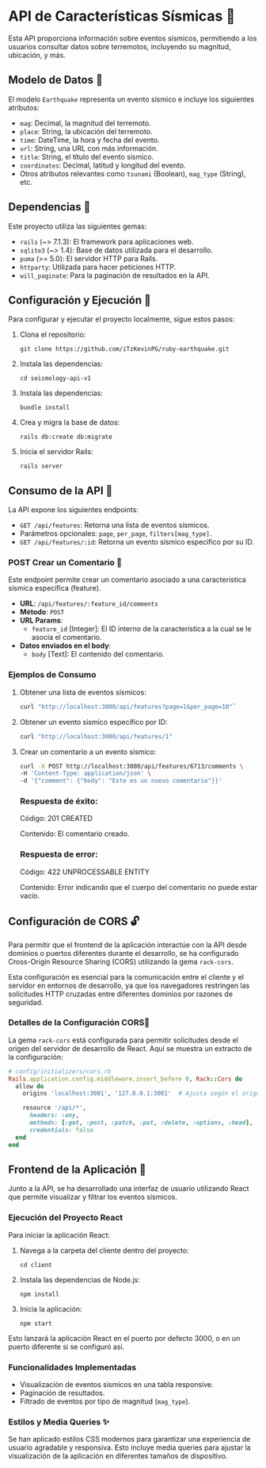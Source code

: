 # API de Características Sísmicas 🧮

Esta API proporciona información sobre eventos sísmicos, permitiendo a los usuarios consultar datos sobre terremotos, incluyendo su magnitud, ubicación, y más.

## Modelo de Datos 🔨

El modelo `Earthquake` representa un evento sísmico e incluye los siguientes atributos:

- `mag`: Decimal, la magnitud del terremoto.
- `place`: String, la ubicación del terremoto.
- `time`: DateTime, la hora y fecha del evento.
- `url`: String, una URL con más información.
- `title`: String, el título del evento sísmico.
- `coordinates`: Decimal, latitud y longitud del evento.
- Otros atributos relevantes como `tsunami` (Boolean), `mag_type` (String), etc.

## Dependencias 🦺

Este proyecto utiliza las siguientes gemas:

- `rails` (~> 7.1.3): El framework para aplicaciones web.
- `sqlite3` (~> 1.4): Base de datos utilizada para el desarrollo.
- `puma` (>= 5.0): El servidor HTTP para Rails.
- `httparty`: Utilizada para hacer peticiones HTTP.
- `will_paginate`: Para la paginación de resultados en la API.

## Configuración y Ejecución 🎇

Para configurar y ejecutar el proyecto localmente, sigue estos pasos:

1. Clona el repositorio:

    `git clone https://github.com/iTzKevinPG/ruby-earthquake.git`

2. Instala las dependencias:

    `cd seismology-api-v1`

3. Instala las dependencias:

    `bundle install`

4. Crea y migra la base de datos:

    `rails db:create db:migrate`

5. Inicia el servidor Rails:

    `rails server`

## Consumo de la API 📱

La API expone los siguientes endpoints:

- `GET /api/features`: Retorna una lista de eventos sísmicos.
- Parámetros opcionales: `page`, `per_page`, `filters[mag_type]`.
- `GET /api/features/:id`: Retorna un evento sísmico específico por su ID.

### POST Crear un Comentario 📲

Este endpoint permite crear un comentario asociado a una característica sísmica específica (feature).

- **URL**: `/api/features/:feature_id/comments`
- **Método**: `POST`
- **URL Params**: 
  - `feature_id` [Integer]: El ID interno de la característica a la cual se le asocia el comentario.
- **Datos enviados en el body**:
  - `body` [Text]: El contenido del comentario.


### Ejemplos de Consumo

1. Obtener una lista de eventos sísmicos:

    ```bash
    curl "http://localhost:3000/api/features?page=1&per_page=10"`
    ```

2. Obtener un evento sísmico específico por ID:

    ```bash
    curl "http://localhost:3000/api/features/1"
    ```

3. Crear un comentario a un evento sísmico:


    ```bash
    curl -X POST http://localhost:3000/api/features/6713/comments \
    -H 'Content-Type: application/json' \
    -d '{"comment": {"body": "Este es un nuevo comentario"}}'
    ```

    ### Respuesta de éxito:
    Código: 201 CREATED
    
    Contenido: El comentario creado.
    ### Respuesta de error:
    Código: 422 UNPROCESSABLE ENTITY

    Contenido: Error indicando que el cuerpo del comentario no puede estar vacío.

## Configuración de CORS 🔓

Para permitir que el frontend de la aplicación interactúe con la API desde dominios o puertos diferentes durante el desarrollo, se ha configurado Cross-Origin Resource Sharing (CORS) utilizando la gema `rack-cors`.

Esta configuración es esencial para la comunicación entre el cliente y el servidor en entornos de desarrollo, ya que los navegadores restringen las solicitudes HTTP cruzadas entre diferentes dominios por razones de seguridad.

### Detalles de la Configuración CORS🔑

La gema `rack-cors` está configurada para permitir solicitudes desde el origen del servidor de desarrollo de React. Aquí se muestra un extracto de la configuración:

```ruby
# config/initializers/cors.rb
Rails.application.config.middleware.insert_before 0, Rack::Cors do
  allow do
    origins 'localhost:3001', '127.0.0.1:3001'  # Ajusta según el origen de tu cliente React

    resource '/api/*',
      headers: :any,
      methods: [:get, :post, :patch, :put, :delete, :options, :head],
      credentials: false
  end
end
```

## Frontend de la Aplicación 🎃

Junto a la API, se ha desarrollado una interfaz de usuario utilizando React que permite visualizar y filtrar los eventos sísmicos.

### Ejecución del Proyecto React

Para iniciar la aplicación React:

1. Navega a la carpeta del cliente dentro del proyecto:

    `cd client`

2. Instala las dependencias de Node.js:

    `npm install`

3. Inicia la aplicación:

    `npm start`

Esto lanzará la aplicación React en el puerto por defecto 3000, o en un puerto diferente si se configuró así.

### Funcionalidades Implementadas

- Visualización de eventos sísmicos en una tabla responsive.
- Paginación de resultados.
- Filtrado de eventos por tipo de magnitud (`mag_type`).

### Estilos y Media Queries ✨

Se han aplicado estilos CSS modernos para garantizar una experiencia de usuario agradable y responsiva. Esto incluye media queries para ajustar la visualización de la aplicación en diferentes tamaños de dispositivo.
